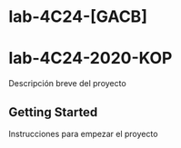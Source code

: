 # lab-4C24-[GACB]


# lab-4C24-2020-KOP

Descripción breve del proyecto

## Getting Started

Instrucciones para empezar el proyecto
